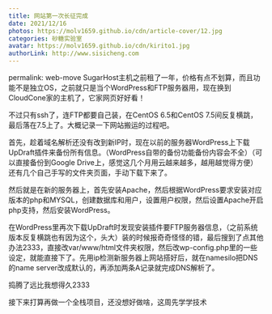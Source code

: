 ```yaml
---
title: 网站第一次长征完成
date: 2021/12/16
photos: https://molv1659.github.io/cdn/article-cover/12.jpg
categories: 砂糖实验室
avatar: https://molv1659.github.io/cdn/kirito1.jpg
authorLink: http://www.sisicheng.com
---
```

permalink: web-move
SugarHost主机之前租了一年，价格有点不划算，而且功能不是独立OS，之前就只是当个WordPress和FTP服务器用，现在换到CloudCone家的主机了，它家网页好好看！

不过只有ssh了，连FTP都要自己装，在CentOS 6.5和CentOS 7.5间反复横跳，最后落在7.5上了。大概记录一下网站搬运的过程吧。

首先，趁着域名解析还没有改到新IP时，现在以前的服务器WordPress上下载UpDraft插件来备份所有信息。（WordPress自带的备份功能备份内容会不全）（可以直接备份到Google Drive上，感觉这几个月用云越来越多，越用越觉得方便）还有几个自己手写的文件夹页面，手动下载下来了。

然后就是在新的服务器上，首先安装Apache，然后根据WordPress要求安装对应版本的php和MYSQL，创建数据库和用户，设置用户权限，然后设置Apache开启php支持，然后安装WordPress。

在WordPress里再次下载UpDraft时发现安装插件要FTP服务器信息，（之前系统版本反复横跳也有因为这个，头大）装的时候报奇奇怪怪的错，最后搜到了点其他办法2333，直接改var/www/html文件夹权限，然后改wp-config.php里的一些设定，就能直接下了。先用ip检测新服务器上网站搭好后，就在namesilo把DNS的name server改成默认的，再添加两条A记录就完成DNS解析了。

捣腾了远比我想得久2333

接下来打算再做一个全栈项目，还没想好做啥，这周先学学技术

